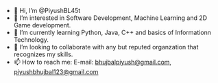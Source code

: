 - 👋 Hi, I’m @PiyushBL45t
- 👀 I’m interested in Software Development, Machine Learning and 2D Game development.
- 🌱 I’m currently learning Python, Java, C++ and basics of Informationn Technology.
- 💞️ I’m looking to collaborate with any but reputed organzation that recognizes my skills.
- 📫 How to reach me: E-mail: bhujbalpiyush@gmail.com, piyushbhujbal123@gmail.com

<!---
PiyushBL45t/PiyushBL45t is a ✨ special ✨ repository because its `README.md` (this file) appears on your GitHub profile.
You can click the Preview link to take a look at your changes.
--->
